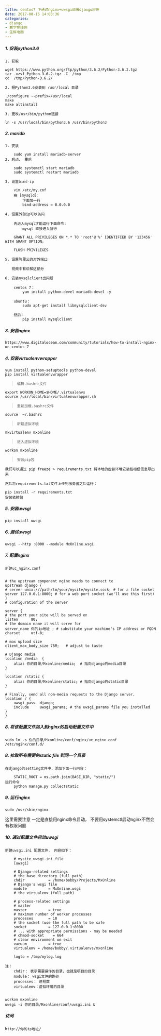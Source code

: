 ```yaml
---
title: centos7 下通过nginx+uwsgi部署django应用
date: 2017-08-15 14:03:36
categories: 
- django
- 慕学在线网
- 生鲜电商
---
```



#####  1. 安装python3.6

    
    1. 获取

    wget https://www.python.org/ftp/python/3.6.2/Python-3.6.2.tgz
    tar -xzvf Python-3.6.2.tgz -C  /tmp
    cd  /tmp/Python-3.6.2/
    
    2. 把Python3.6安装到 /usr/local 目录
     
    ./configure --prefix=/usr/local
    make
    make altinstall
    
    3. 更改/usr/bin/python链接
    
    ln -s /usr/local/bin/python3.6 /usr/bin/python3
    
    
#####  2. maridb
    
    1. 安装
        
        sudo yum install mariadb-server
    2. 启动， 重启
        
        sudo systemctl start mariadb
        sudo systemctl restart mariadb

    3. 设置bind-ip
        
        vim /etc/my.cnf
        在 [mysqld]:
            下面加一行
            bind-address = 0.0.0.0
        
    4. 设置外部ip可以访问
    
        先进入mysql才能运行下面命令:
            mysql 直接进入就行
            
        GRANT ALL PRIVILEGES ON *.* TO 'root'@'%' IDENTIFIED BY '123456' WITH GRANT OPTION;
        
        FLUSH PRIVILEGES
        
    5. 设置阿里云的对外端口
        
       视频中有讲解这部分
    
    6. 安装mysqlclient出问题
    
        centos 7：
            yum install python-devel mariadb-devel -y
            
        ubuntu：
            sudo apt-get install libmysqlclient-dev
            
        然后：
            pip install mysqlclient
        


##### 3. 安装nginx


    https://www.digitalocean.com/community/tutorials/how-to-install-nginx-on-centos-7
    
##### 4. 安装virtualenvwrapper
    

    yum install python-setuptools python-devel
    pip install virtualenvwrapper
    
>     编辑.bashrc文件
    
    export WORKON_HOME=$HOME/.virtualenvs
    source /usr/local/bin/virtualenvwrapper.sh
    
>     重新加载.bashrc文件
    source  ~/.bashrc
    
>     新建虚拟环境
    mkvirtualenv mxonline

>     进入虚拟环境 
    workon mxonline

>     安装pip包
    
    我们可以通过 pip freeze > requirements.txt 将本地的虚拟环境安装包相信信息导出来
    
    然后将requirements.txt文件上传到服务器之后运行：
    
    pip install -r requirements.txt
    安装依赖包
    
##### 5. 安装uwsgi
    
    pip install uwsgi

##### 6. 测试uwsgi
    
    uwsgi --http :8000 --module MxOnline.wsgi

##### 7. 配置nginx
    
    新建uc_nginx.conf

    
    # the upstream component nginx needs to connect to
    upstream django {
    # server unix:///path/to/your/mysite/mysite.sock; # for a file socket
    server 127.0.0.1:8000; # for a web port socket (we'll use this first)
    }
    # configuration of the server

    server {
    # the port your site will be served on
    listen      80;
    # the domain name it will serve for
    server_name 你的ip地址 ; # substitute your machine's IP address or FQDN
    charset     utf-8;

    # max upload size
    client_max_body_size 75M;   # adjust to taste

    # Django media
    location /media  {
        alias 你的目录/Mxonline/media;  # 指向django的media目录
    }

    location /static {
        alias 你的目录/Mxonline/static; # 指向django的static目录
    }

    # Finally, send all non-media requests to the Django server.
    location / {
        uwsgi_pass  django;
        include     uwsgi_params; # the uwsgi_params file you installed
    }
    }

##### 8. 将该配置文件加入到nginx的启动配置文件中
    
    sudo ln -s 你的目录/Mxonline/conf/nginx/uc_nginx.conf /etc/nginx/conf.d/

##### 8. 拉取所有需要的static file 到同一个目录
    
    在django的setting文件中，添加下面一行内容：
    
        STATIC_ROOT = os.path.join(BASE_DIR, "static/")
    运行命令
        python manage.py collectstatic

##### 9. 运行nginx
    
    sudo /usr/sbin/nginx
    
这里需要注意 一定是直接用nginx命令启动， 不要用systemctl启动nginx不然会有权限问题

##### 10. 通过配置文件启动uwsgi

    新建uwsgi.ini 配置文件， 内容如下：
        
        # mysite_uwsgi.ini file
        [uwsgi]
        
        # Django-related settings
        # the base directory (full path)
        chdir           = /home/bobby/Projects/MxOnline
        # Django's wsgi file
        module          = MxOnline.wsgi
        # the virtualenv (full path)
        
        # process-related settings
        # master
        master          = true
        # maximum number of worker processes
        processes       = 10
        # the socket (use the full path to be safe
        socket          = 127.0.0.1:8000
        # ... with appropriate permissions - may be needed
        # chmod-socket    = 664
        # clear environment on exit
        vacuum          = true
        virtualenv = /home/bobby/.virtualenvs/mxonline
        
        logto = /tmp/mylog.log
    
    注：
        chdir： 表示需要操作的目录，也就是项目的目录
        module： wsgi文件的路径
        processes： 进程数
        virtualenv：虚拟环境的目录
            
    
    workon mxonline
    uwsgi -i 你的目录/Mxonline/conf/uwsgi.ini &

##### 访问
    
    http://你的ip地址/
	

    
    
